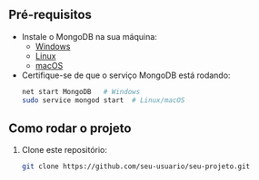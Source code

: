 ## Pré-requisitos
- Instale o MongoDB na sua máquina:
  - [Windows](https://www.mongodb.com/try/download/community)
  - [Linux](https://www.mongodb.com/docs/manual/administration/install-on-linux/)
  - [macOS](https://www.mongodb.com/docs/manual/tutorial/install-mongodb-on-os-x/)
- Certifique-se de que o serviço MongoDB está rodando:
  ```bash
  net start MongoDB   # Windows
  sudo service mongod start  # Linux/macOS

## Como rodar o projeto
1. Clone este repositório:
   ```bash
   git clone https://github.com/seu-usuario/seu-projeto.git
